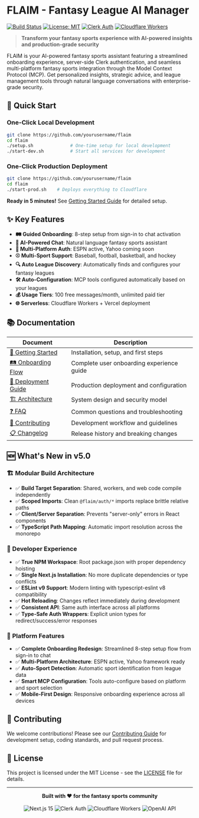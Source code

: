 # FLAIM - Fantasy League AI Manager

[![Build Status](https://img.shields.io/badge/build-passing-brightgreen?style=flat-square)](https://github.com/yourusername/flaim)
[![License: MIT](https://img.shields.io/badge/License-MIT-yellow.svg?style=flat-square)](https://opensource.org/licenses/MIT)
[![Clerk Auth](https://img.shields.io/badge/auth-Clerk-purple?style=flat-square)](https://clerk.com)
[![Cloudflare Workers](https://img.shields.io/badge/deployment-Cloudflare%20Workers-orange?style=flat-square)](https://workers.cloudflare.com)

> **Transform your fantasy sports experience with AI-powered insights and production-grade security**

FLAIM is your AI-powered fantasy sports assistant featuring a streamlined onboarding experience, server-side Clerk authentication, and seamless multi-platform fantasy sports integration through the Model Context Protocol (MCP). Get personalized insights, strategic advice, and league management tools through natural language conversations with enterprise-grade security.

## 🚀 Quick Start

### One-Click Local Development
```bash
git clone https://github.com/yourusername/flaim
cd flaim
./setup.sh              # One-time setup for local development
./start-dev.sh          # Start all services for development
```

### One-Click Production Deployment
```bash
git clone https://github.com/yourusername/flaim
cd flaim
./start-prod.sh    # Deploys everything to Cloudflare
```

**Ready in 5 minutes!** See [Getting Started Guide](docs/getting-started.md) for detailed setup.

## ✨ Key Features

- **🛤️ Guided Onboarding**: 8-step setup from sign-in to chat activation
- **🤖 AI-Powered Chat**: Natural language fantasy sports assistant  
- **🔐 Multi-Platform Auth**: ESPN active, Yahoo coming soon
- **⚾ Multi-Sport Support**: Baseball, football, basketball, and hockey
- **🔍 Auto League Discovery**: Automatically finds and configures your fantasy leagues
- **🛠️ Auto-Configuration**: MCP tools configured automatically based on your leagues
- **💰 Usage Tiers**: 100 free messages/month, unlimited paid tier
- **🌐 Serverless**: Cloudflare Workers + Vercel deployment

## 📚 Documentation

| Document | Description |
|----------|-------------|
| [📖 Getting Started](docs/getting-started.md) | Installation, setup, and first steps |
| [🛤️ Onboarding Flow](docs/onboarding-flow.md) | Complete user onboarding experience guide |
| [🚀 Deployment Guide](docs/deployment.md) | Production deployment and configuration |
| [🏗️ Architecture](docs/architecture.md) | System design and security model |
| [❓ FAQ](docs/faq.md) | Common questions and troubleshooting |
| [🤝 Contributing](docs/contributing.md) | Development workflow and guidelines |
| [📋 Changelog](docs/changelog.md) | Release history and breaking changes |

## 🆕 What's New in v5.0

### 🏗️ **Modular Build Architecture**
- ✅ **Build Target Separation**: Shared, workers, and web code compile independently
- ✅ **Scoped Imports**: Clean `@flaim/auth/*` imports replace brittle relative paths
- ✅ **Client/Server Separation**: Prevents "server-only" errors in React components
- ✅ **TypeScript Path Mapping**: Automatic import resolution across the monorepo

### 🔗 **Developer Experience**
- ✅ **True NPM Workspace**: Root package.json with proper dependency hoisting
- ✅ **Single Next.js Installation**: No more duplicate dependencies or type conflicts
- ✅ **ESLint v9 Support**: Modern linting with typescript-eslint v8 compatibility
- ✅ **Hot Reloading**: Changes reflect immediately during development
- ✅ **Consistent API**: Same auth interface across all platforms
- ✅ **Type-Safe Auth Wrappers**: Explicit union types for redirect/success/error responses

### 🎯 **Platform Features**
- ✅ **Complete Onboarding Redesign**: Streamlined 8-step setup flow from sign-in to chat
- ✅ **Multi-Platform Architecture**: ESPN active, Yahoo framework ready
- ✅ **Auto-Sport Detection**: Automatic sport identification from league data
- ✅ **Smart MCP Configuration**: Tools auto-configure based on platform and sport selection
- ✅ **Mobile-First Design**: Responsive onboarding experience across all devices

## 🤝 Contributing

We welcome contributions! Please see our [Contributing Guide](docs/contributing.md) for development setup, coding standards, and pull request process.

## 📄 License

This project is licensed under the MIT License - see the [LICENSE](LICENSE) file for details.

---

<div align="center">
  <strong>Built with ❤️ for the fantasy sports community</strong>
  <br><br>
  <img src="https://img.shields.io/badge/Next.js-15-black?style=for-the-badge&logo=next.js" alt="Next.js 15" />
  <img src="https://img.shields.io/badge/Clerk-Auth-purple?style=for-the-badge&logo=clerk" alt="Clerk Auth" />
  <img src="https://img.shields.io/badge/Cloudflare-Workers-orange?style=for-the-badge&logo=cloudflare" alt="Cloudflare Workers" />
  <img src="https://img.shields.io/badge/OpenAI-API-green?style=for-the-badge&logo=openai" alt="OpenAI API" />
</div>